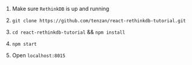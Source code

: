 1. Make sure `RethinkDB` is up and running

2. `git clone https://github.com/tenzan/react-rethinkdb-tutorial.git`

3. `cd react-rethinkdb-tutorial` && `npm install`

4. `npm start`

5. Open `localhost:8015`
